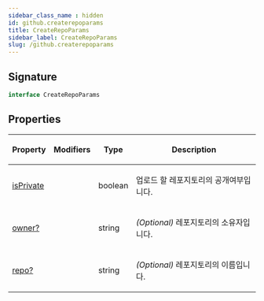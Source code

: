 ```yaml
---
sidebar_class_name : hidden
id: github.createrepoparams
title: CreateRepoParams
sidebar_label: CreateRepoParams
slug: /github.createrepoparams
---
```






## Signature

```typescript
interface CreateRepoParams 
```

## Properties

<table><thead><tr><th>

Property


</th><th>

Modifiers


</th><th>

Type


</th><th>

Description


</th></tr></thead>
<tbody><tr><td>

[isPrivate](./github.createrepoparams.isprivate)


</td><td>


</td><td>

boolean


</td><td>

업로드 할 레포지토리의 공개여부입니다.


</td></tr>
<tr><td>

[owner?](./github.createrepoparams.owner)


</td><td>


</td><td>

string


</td><td>

_(Optional)_ 레포지토리의 소유자입니다.


</td></tr>
<tr><td>

[repo?](./github.createrepoparams.repo)


</td><td>


</td><td>

string


</td><td>

_(Optional)_ 레포지토리의 이름입니다.


</td></tr>
</tbody></table>

